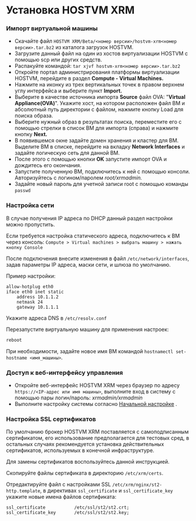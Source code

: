 # Установка HOSTVM XRM

### Импорт виртуальной машины <a href="#import-vm" id="import-vm"></a>

* Скачайте файл `HOSTVM XRM/Beta/<номер версии>/hostvm-xrm<номер версии>.tar.bz2` из каталога загрузок HOSTVM.
* Загрузите данный файл на один из хостов виртуализации HOSTVM с помощью scp или других средств.
* Распакуйте командой: `tar xjvf hostvm-xrm<номер версии>.tar.bz2`
* Откройте портал администрирования платформы виртуализации HOSTVM, перейдите в раздел **Compute - Virtual Machines.**
* Нажмите на иконку из трех вертикальных точек в правом верхнем углу интерфейса и выберите пункт **Import.**
* Выберите в качестве источника импорта **Source** файл OVA: "**Virtual Appliance(OVA)**". Укажите хост, на котором расположен файл ВМ и абсолютный путь директории с файлом, нажмите кнопку Load для поиска образа.
* Выберите нужный образ в результатах поиска, переместите его с помощью стрелки в список ВМ для импорта (справа) и нажмите кнопку **Next.**
* В появившемся окне задайте домен хранения и кластер для ВМ. Выделите ВМ в списке, перейдите на вкладку **Network Interfaces** и задайте логическую сеть для данной ВМ.
* После этого с помощью кнопки **OK** запустите импорт OVA и дождитесь его окончания.
* Запустите полученную ВМ, подключитесь к ней с помощью консоли. Авторизуйтесь с логином/паролем _root/xrmadmin._
* Задайте новый пароль для учетной записи root с помощью команды `passwd`

### Настройка сети <a href="#network-config" id="network-config"></a>

В случае получения IP адреса по DHCP данный раздел настройки можно пропустить.

Если требуется настройка статического адреса, подключитесь к ВМ через консоль: `Compute > Virtual machines > выбрать машину > нажать кнопку Console`

После подключения внесите изменения в файл `/etc/network/interfaces`, задав параметры IP адреса, маски сети, и шлюза по умолчанию.

Пример настройки:

```
allow-hotplug eth0
iface eth0 inet static
    address 10.1.1.2
    netmask 24
    gateway 10.1.1.1
```

Укажите адреса DNS в `/etc/resolv.conf`

Перезапустите виртуальную машину для применения настроек:

```bash
reboot
```

При необходимости, задайте новое имя ВМ командой `hostnamectl set-hostname <имя_машины>`.

### Доступ к веб-интерфейсу управления <a href="#accessing-web-interface" id="accessing-web-interface"></a>

* Откройте веб-интерфейс HOSTVM XRM через браузер по адресу `https://<IP-адрес или имя машины>`, выполните вход в систему с помощью пары логин/пароль:  _xrmadmin/xrmadmin_
* Выполните настройку системы согласно [Начальной настройке](rukovodstvo-administratora-modul-xrm\_ovirt/nachalnaya-nastroika.md) .

### Настройка SSL сертификатов <a href="#ssl-certificates" id="ssl-certificates"></a>

По умолчанию брокер HOSTVM XRM поставляется с самоподписанным сертификатом, его использование предполагается для тестовых сред, в остальных случаях рекомендуется установка действительных сертификатов, используемых в конечной инфраструктуре.

Для замены сертификатов воспользуйтесь данной инструкцией.

Скопируйте файлы сертификата  в директорию `/etc/xrm/certs`.

Отредактируйте файл с настройками SSL `/etc/xrm/nginx/st2-http.template`, в директивах `ssl_certificate` и `ssl_certificate_key` укажите новые имена файлов сертификата:

```
ssl_certificate           /etc/ssl/st2/st2.crt;
ssl_certificate_key       /etc/ssl/st2/st2.key;
```

